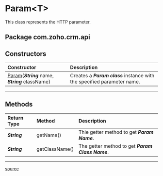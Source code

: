 # Param&lt;T>

This class represents the HTTP parameter.

## Package com.zoho.crm.api

## Constructors

| Constructor                                                                            | Description                                                        |
| :------------------------------------------------------------------------------------- | :----------------------------------------------------------------- |
| [Param](../src/main/java/com/zoho/crm/api/Param.java)(***String*** name, ***String*** className) | Creates a ***Param class*** instance with the specified parameter name. |
----

## Methods

| Return Type      | Method         | Description                                             |
| :--------------- | :------------- | :------------------------------------------------------ |
| ***String***     | getName()      | Thie getter method to get ***Param Name***.       |
| ***String***     | getClassName() | The getter method to get ***Param Class Name***. |
----

[source](../src/main/java/com/zoho/crm/api/Param.java)
